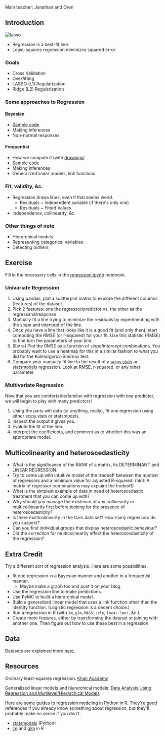 Main teacher: Jonathan and Oren

## Introduction

![lasso](https://encrypted-tbn0.gstatic.com/images?q=tbn:ANd9GcTnUsvQ-lHQeY-oAftGIeWpJ2E02HReXf5BVrVf5hgtXGUkalLOUQ)

* Regression is a best-fit line.
* Least-squares regression minimizes squared error

### Goals
* Cross Validation
* Overfitting
* LASSO (L1) Regularization
* Ridge (L2) Regularization

### Some approaches to Regression

#### Bayesian

* [Sample code](http://scrogster.wordpress.com/2011/04/05/pymc-for-bayesian-models/)
* Making inferences
* Non-normal responses

#### Frequentist

* How we compute it (with [drawings](http://thomaslevine.com/!/statistics-with-doodles-sudoroom))
* [Sample code](http://scikit-learn.org/stable/modules/linear_model.html)
* Making inferences
* Generalized linear models, link functions

### Fit, validity, &c.

* Regression draws lines, even if that seems weird.
  * Residuals ~ Independent variable (if there's only one)
  * Residuals ~ Fitted Values
* Independence, collinearity, &c.

### Other things of note

* Hierarchical models
* Representing categorical variables
* Detecting outliers

## Exercise

Fill in the necessary cells in the [regression.ipynb](regression.ipynb) notebook.

### Univariate Regression
1. Using pandas, plot a scatterplot matrix to explore the different columns (features) of the dataset.
2. Pick 2 features: one the regressor/predictor vs. the other as the regressand/response
3. Manually fit a line trying to minimize the residuals by experimenting with the slope and intercept of the line.
4. Once you have a line that looks like it is a good fit (and only then), start computing the RMSE (or r-squared) for your fit.  Use this statistic (RMSE) to fine turn the parameters of your line.
5. (Extra) Plot the RMSE as a function of slope/intercept combinations.  You probably want to use a heatmap for this in a similar fashion to what you did for the Kolmorgorov-Smirnov test.
6. Compare your manually fit line to the result of a [scipy.stats](http://docs.scipy.org/doc/scipy/reference/stats.html) or [statsmodels](http://statsmodels.sourceforge.net/) regression.   Look at RMSE, r-squared, or any other parameter. 

### Multivariate Regression

Now that you are comfortable/familiar with regression with one predictor, we will begin to play with many predictors!

1. Using the paris wifi data (or anything, really), fit one regression using either scipy.stats or statsmodels.
2. Inspect the output it gives you.
3. Evalute the fit of the line.
4. Interpret the coefficients, and comment as to whether this was an appropriate model.

## Multicolinearity and heteroscedasticity

* What is the significance of the RANK of a matrix, its DETERMINANT and LINEAR REGRESSION.
* Try to come up with intuitive model of the tradeoff between the number of regressors and a minimum value for adjusted R-squared. (hint: A matrix of regressor combinations may explaint the tradeoff)
* What is the simplest example of data in need of heteroscedastic treatment that you can come up with?
* Why should you manage the existence of any collinearity or multicollinearity first before looking for the presence of heteroscedasticity?
* Is there multicolinearity in the Cars data set? How many regressors do you suspect? 
* Can you find individual groups that display heteroscedastic behaviour? 
* Did the correction for multicolinearity effect the heteroscedasticity of the regression? 

## Extra Credit
Try a different sort of regression analysis. Here are some possibilities.


* fit one regression in a Bayesian manner and another in a frequentist manner.
   * Maybe make a graph too and post it on your blog.
* Use the regression line to make predictions.
* Use PyMC to build a hierarchical model.
* Build a generalized linear model that uses a link function other than the
    identity function. (Logistic regression is a decent choice.)
* Run a regression in R (with `lm`, `glm`, `MASS::rlm`, `lme4::lmer`, &c.).
* Create more features, either by transforming the dataset or joining
    with another one. Then figure out how to use these best in a regression.

## Data
Datasets are explained more [here](https://github.com/tlevine/comparing-wifi-usage).

## Resources

Ordinary least-squares regression:
[Khan Academy](https://www.khanacademy.org/math/probability/regression)

Generalized linear models and hierarchical models:
[Data Analysis Using Regression and Multilevel/Hierarchical Models](http://www.stat.columbia.edu/~gelman/arm/)

Here are some guides to regression modeling in Python in R.
They're good references if you already know something about regression,
but they'll probably make no sense if you don't.

* [statsmodels](http://statsmodels.sourceforge.net/) (Python)
* [lm](http://www.statmethods.net/stats/regression.html) and
    [glm](http://www.statmethods.net/advstats/glm.html) in R
